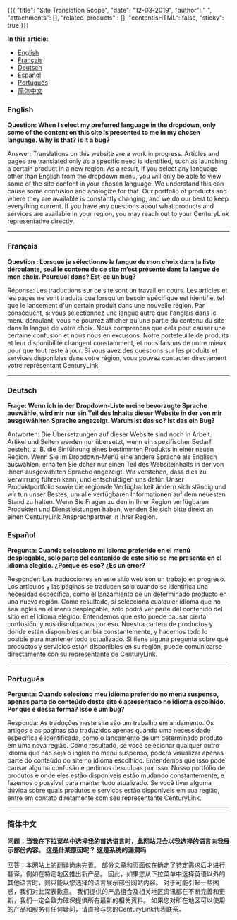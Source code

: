 {{{
"title": "Site Translation Scope",
"date": "12-03-2019",
"author": " ",
"attachments": [],
"related-products" : [],
"contentIsHTML": false,
"sticky": true
}}}

**In this article:**

* [English](#english)
* [Français](#français)
* [Deutsch](#deutsch)
* [Español](#español)
* [Português](#português)
* [简体中文](#简体中文)

### English

**Question: When I select my preferred language in the dropdown, only some of the content on this site is presented to me in my chosen language. Why is that? Is it a bug?**

Answer: Translations on this website are a work in progress. Articles and pages are translated only as a specific need is identified, such as launching a certain product in a new region. As a result, if you select any language other than English from the dropdown menu, you will only be able to view some of the site content in your chosen language. We understand this can cause some confusion and apologize for that. Our portfolio of products and where they are available is constantly changing, and we do our best to keep everything current. If you have any questions about what products and services are available in your region, you may reach out to your CenturyLink representative directly.

---

### Français

**Question : Lorsque je sélectionne la langue de mon choix dans la liste déroulante, seul le contenu de ce site m’est présenté dans la langue de mon choix. Pourquoi donc? Est-ce un bug?**

Réponse: Les traductions sur ce site sont un travail en cours. Les articles et les pages ne sont traduits que lorsqu'un besoin spécifique est identifié, tel que le lancement d'un certain produit dans une nouvelle région. Par conséquent, si vous sélectionnez une langue autre que l'anglais dans le menu déroulant, vous ne pourrez afficher qu'une partie du contenu du site dans la langue de votre choix. Nous comprenons que cela peut causer une certaine confusion et nous nous en excusons. Notre portefeuille de produits et leur disponibilité changent constamment, et nous faisons de notre mieux pour que tout reste à jour. Si vous avez des questions sur les produits et services disponibles dans votre région, vous pouvez contacter directement votre représentant CenturyLink.

---

### Deutsch

**Frage: Wenn ich in der Dropdown-Liste meine bevorzugte Sprache auswähle, wird mir nur ein Teil des Inhalts dieser Website in der von mir ausgewählten Sprache angezeigt. Warum ist das so? Ist das ein Bug?**

Antworten: Die Übersetzungen auf dieser Website sind noch in Arbeit. Artikel und Seiten werden nur übersetzt, wenn ein spezifischer Bedarf besteht, z. B. die Einführung eines bestimmten Produkts in einer neuen Region. Wenn Sie im Dropdown-Menü eine andere Sprache als Englisch auswählen, erhalten Sie daher nur einen Teil des Websiteinhalts in der von Ihnen ausgewählten Sprache angezeigt. Wir verstehen, dass dies zu Verwirrung führen kann, und entschuldigen uns dafür. Unser Produktportfolio sowie die regionale Verfügbarkeit ändern sich ständig und wir tun unser Bestes, um alle verfügbaren Informationen auf dem neuesten Stand zu halten. Wenn Sie Fragen zu den in Ihrer Region verfügbaren Produkten und Dienstleistungen haben, wenden Sie sich bitte direkt an einen CenturyLink Ansprechpartner in Ihrer Region.

### Español

**Pregunta: Cuando selecciono mi idioma preferido en el menú desplegable, solo parte del contenido de este sitio se me presenta en el idioma elegido. ¿Porqué es eso? ¿Es un error?**

Responder: Las traducciones en este sitio web son un trabajo en progreso. Los artículos y las páginas se traducen solo cuando se identifica una necesidad específica, como el lanzamiento de un determinado producto en una nueva región. Como resultado, si selecciona cualquier idioma que no sea inglés en el menú desplegable, solo podrá ver parte del contenido del sitio en el idioma elegido. Entendemos que esto puede causar cierta confusión, y nos disculpamos por eso. Nuestra cartera de productos y dónde están disponibles cambia constantemente, y hacemos todo lo posible para mantener todo actualizado. Si tiene alguna pregunta sobre qué productos y servicios están disponibles en su región, puede comunicarse directamente con su representante de CenturyLink.

---

### Português

**Pergunta: Quando seleciono meu idioma preferido no menu suspenso, apenas parte do conteúdo deste site é apresentado no idioma escolhido. Por que é dessa forma? Isso é um bug?**

Responda: As traduções neste site são um trabalho em andamento. Os artigos e as páginas são traduzidos apenas quando uma necessidade específica é identificada, como o lançamento de um determinado produto em uma nova região. Como resultado, se você selecionar qualquer outro idioma que não seja o inglês no menu suspenso, poderá visualizar apenas parte do conteúdo do site no idioma escolhido. Entendemos que isso pode causar alguma confusão e pedimos desculpas por isso. Nosso portfólio de produtos e onde eles estão disponíveis estão mudando constantemente, e fazemos o possível para manter tudo atualizado. Se você tiver alguma dúvida sobre quais produtos e serviços estão disponíveis em sua região, entre em contato diretamente com seu representante CenturyLink.

---

### 简体中文

**问题：当我在下拉菜单中选择我的首选语言时，此网站只会以我选择的语言向我展示部份内容。 这是什某原因呢？ 这是系统的漏洞吗**

回答：本网站上的翻译尚未完善。 部分文章和页面仅在确定了特定需求后才进行翻译，例如在特定地区推出新产品。 因此，如果您从下拉菜单中选择英语以外的其他语言时，则只能以您选择的语言展示部份网站内容。 对于可能引起一些困惑，我们对此深表歉意。 我们提供的产品组合及相关地区资讯都在不断完善和更新，我们一定会致力確保提供所有最新的相关资料。 如果您对所在地区可以使用的产品和服务有任何疑问，请直接与您的CenturyLink代表联系。
